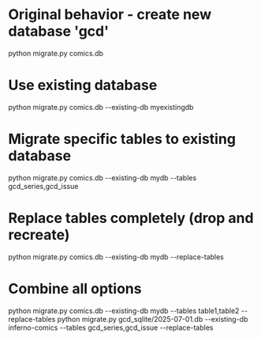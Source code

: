 # Original behavior - create new database 'gcd'
python migrate.py comics.db

# Use existing database
python migrate.py comics.db --existing-db myexistingdb

# Migrate specific tables to existing database
python migrate.py comics.db --existing-db mydb --tables gcd_series,gcd_issue

# Replace tables completely (drop and recreate)
python migrate.py comics.db --existing-db mydb --replace-tables

# Combine all options
python migrate.py comics.db --existing-db mydb --tables table1,table2 --replace-tables
python migrate.py gcd_sqlite/2025-07-01.db --existing-db inferno-comics --tables gcd_series,gcd_issue --replace-tables